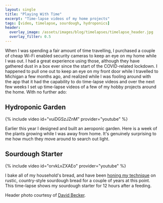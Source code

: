 ```yaml
---
layout: single
title: "Playing With Time"
excerpt: "Time-lapse videos of my home projects"
tags: [video, timelapse, sourdough, hydroponics]
header:
  overlay_image: /assets/images/blog/timelapses/timelapse_header.jpg
  overlay_filter: 0.5
---
```


When I was spending a fair amount of time travelling, I purchased a couple of cheap Wi-Fi enabled security cameras to keep an eye on my home while I was out.  I had a great experience using those, although they have gathered dust in a box ever since the start of the COVID-related lockdown.  I happened to pull one out to keep an eye on my front door while I travelled to Michigan a few months ago, and realized while I was fooling around with the app that it had the capability to do time-lapse videos and over the next few weeks I set up time-lapse videos of a few of my hobby projects around the home.  With no further ado:

## Hydroponic Garden

{% include video id="vuiDGSzJZnM" provider="youtube" %}

Earlier this year I designed and built an aeroponic garden.  Here is a week of the plants growing while I was away from home.  It's genuinely surprising to me how much they move around to search out light.

## Sourdough Starter

{% include video id="orvkLvZXAEo" provider="youtube" %}

I bake all of my household's bread, and have been [honing my technique](/pages/sourdough/) on rustic, country-style sourdough bread for a couple of years at this point.  This time-lapse shows my sourdough starter for 12 hours after a feeding.

Header photo courtesy of [David Becker](https://unsplash.com/@beckerworks).
